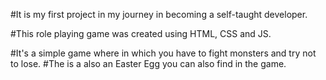 #It is my first project in my journey in becoming a self-taught developer.

#This role playing game was created using HTML, CSS and JS.

#It's a simple game where in which you have to fight monsters and try not to lose.
#The is a also an Easter Egg you can also find in the game. 
